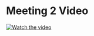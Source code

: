 # Meeting 2 Video

[![Watch the video](https://img.youtube.com/vi/Q3I4LI4Ph68/0.jpg)](https://www.youtube.com/watch?v=Q3I4LI4Ph68 )
